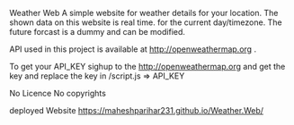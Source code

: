 Weather Web
A simple website for weather details for your location.
The shown data on this website is real time. for the current day/timezone.
The future forcast is a dummy and can be modified.


API used in this project is available at http://openweathermap.org .

To get your API_KEY sighup to the http://openweathermap.org and get the key and replace the key in /script.js => API_KEY

No Licence 
No copyrights


deployed Website https://maheshparihar231.github.io/Weather.Web/